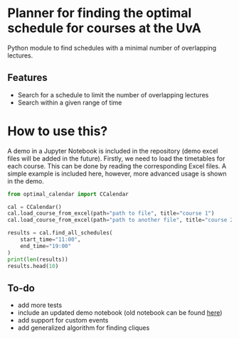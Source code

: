 # Planner for finding the optimal schedule for courses at the UvA
Python module to find schedules with a minimal number of overlapping lectures.

## Features
- Search for a schedule to limit the number of overlapping lectures 
- Search within a given range of time

# How to use this?
A demo in a Jupyter Notebook is included in the repository (demo excel files will be added in the future). Firstly, we need to load the timetables for each course. This can be done by reading the corresponding Excel files. A simple example is included here, however, more advanced usage is shown in the demo.

```python
from optimal_calendar import CCalendar

cal = CCalendar()
cal.load_course_from_excel(path="path to file", title="course 1")
cal.load_course_from_excel(path="path to another file", title="course 2")

results = cal.find_all_schedules(
    start_time="11:00",
    end_time="19:00"
)
print(len(results))
results.head(10)
```

## To-do
- add more tests
- include an updated demo notebook (old notebook can be found [here](https://github.com/huachangb/optimal_calendar/tree/backup))
- add support for custom events
- add generalized algorithm for finding cliques
